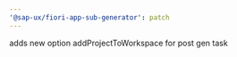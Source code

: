 ```yaml
---
'@sap-ux/fiori-app-sub-generator': patch
---
```


adds new option addProjectToWorkspace for post gen task

